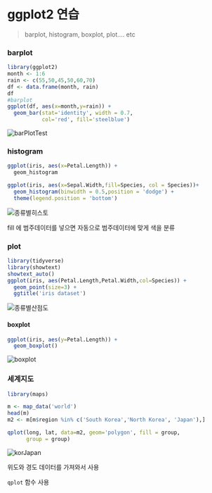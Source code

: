 # ggplot2 연습

> barplot, histogram, boxplot, plot.... etc



### barplot



```R
library(ggplot2)
month <- 1:6
rain <- c(55,50,45,50,60,70)
df <- data.frame(month, rain)
df
#barplot
ggplot(df, aes(x=month,y=rain)) +
  geom_bar(stat='identity', width = 0.7,
           col='red', fill='steelblue')
```





![barPlotTest](C:/Users/user/Desktop/TIL/R/barPlotTest.png)

### histogram



```R
ggplot(iris, aes(x=Petal.Length)) +
  geom_histogram

ggplot(iris, aes(x=Sepal.Width,fill=Species, col = Species))+
  geom_histogram(binwidth = 0.5,position = 'dodge') +
  theme(legend.position = 'bottom')

```



![종류별히스토](C:/Users/user/Desktop/TIL/R/%EC%A2%85%EB%A5%98%EB%B3%84%ED%9E%88%EC%8A%A4%ED%86%A0.png)





fill 에 범주데이터를 넣으면 자동으로 범주데이터에 맞게 색을 분류



### plot



```r
library(tidyverse)
library(showtext)
showtext_auto()
ggplot(iris, aes(Petal.Length,Petal.Width,col=Species)) +
  geom_point(size=3) +
  ggtitle('iris dataset')
```

![종류별산점도](C:/Users/user/Desktop/TIL/R/%EC%A2%85%EB%A5%98%EB%B3%84%EC%82%B0%EC%A0%90%EB%8F%84.png)



#### boxplot



```r
ggplot(iris, aes(y=Petal.Length)) +
  geom_boxplot()
```



![boxplot](C:/Users/user/Desktop/TIL/R/boxplot.png)



### 세계지도



```r
library(maps)

m <- map_data('world')
head(m)
m2 <- m[m$region %in% c('South Korea','North Korea', 'Japan'),]

qplot(long, lat, data=m2, geom='polygon', fill = group,
      group = group)

```

![korJapan](C:/Users/user/Desktop/TIL/R/korJapan.png)



위도와 경도 데이터를 가져와서 사용

`qplot` 함수 사용



